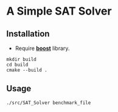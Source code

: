 # A Simple SAT Solver

## Installation

* Require [**boost**](https://www.boost.org/users/download/) library.

```shell
mkdir build
cd build
cmake --build .
```

## Usage

```shell
./src/SAT_Solver benchmark_file
```